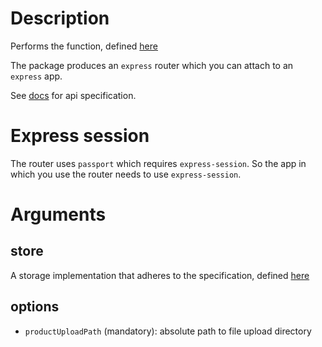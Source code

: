 # Description
Performs the function, defined [here](../readme.md#api)

The package produces an `express` router which you can attach to an `express` app. 

See [docs](./docs.md) for api specification.

# Express session
The router uses `passport` which requires `express-session`. So the app in which you use the router needs to use `express-session`.

# Arguments
## store
A storage implementation that adheres to the specification, defined [here](../readme.md#store)

## options
* `productUploadPath` (mandatory): absolute path to file upload directory
